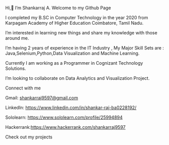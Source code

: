 Hi,👋 I’m Shankarraj A. Welcome to my Github Page

I completed my B.SC in Computer  Technology in the year 2020 from Karpagam Academy of Higher Education
 Coimbatore, Tamil Nadu.
 
I’m interested in learning new things and share my knowledge with those around me.

I’m having 2 years of experience in the IT Industry , My Major Skill Sets are : Java,Selenium,Python,Data Visualization and Machine Learning.

Currently I am working as a Programmer in Cognizant Technology Solutions.

I’m looking to collaborate on Data Analytics and Visualization Project.


Connect with me

Gmail: shankarraj9597@gmail.com

LinkedIn: https://www.linkedin.com/in/shankar-raj-ba0228192/

Sololearn: https://www.sololearn.com/profile/25994894

Hackerrank:https://www.hackerrank.com/shankarraj9597

Check out my projects

